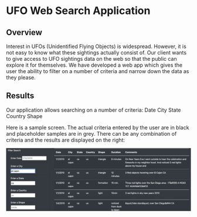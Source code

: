 # UFO Web Search Application

## Overview

Interest in UFOs (Unidentified Flying Objects) is widespread.  However, it is not easy to know what these sightings actually consist of.  Our client wants to give access to UFO sightings data on the web so that the public can explore it for themselves.  We have developed a web app which gives the user the ability to filter on a number of criteria and narrow down the data as they please.

## Results

Our application allows searching on a number of criteria:
Date
City
State
Country
Shape

Here is a sample screen.  The actual criteria entered by the user are in black and placeholder samples are in grey.  There can be any combination of criteria and the results are displayed on the right:

<img src=static/images/CriteriaImage.png></img>
